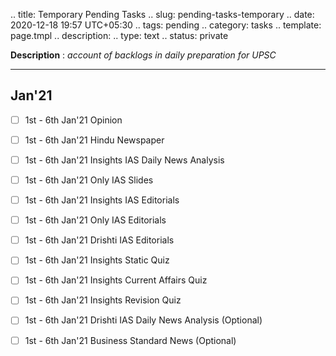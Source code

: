 
.. title: Temporary Pending Tasks
.. slug: pending-tasks-temporary
.. date: 2020-12-18 19:57 UTC+05:30
.. tags: pending
.. category: tasks
.. template: page.tmpl
.. description: 
.. type: text
.. status: private

**Description** : *account of backlogs in daily preparation for UPSC*

***
<!-- TEASER_END -->

## Jan'21
- [ ] 1st - 6th Jan'21 Opinion
- [ ] 1st - 6th Jan'21 Hindu Newspaper
- [ ] 1st - 6th Jan'21 Insights IAS Daily News Analysis
- [ ] 1st - 6th Jan'21 Only IAS Slides
- [ ] 1st - 6th Jan'21 Insights IAS Editorials
- [ ] 1st - 6th Jan'21 Only IAS Editorials
- [ ] 1st - 6th Jan'21 Drishti IAS Editorials
- [ ] 1st - 6th Jan'21 Insights Static Quiz
- [ ] 1st - 6th Jan'21 Insights Current Affairs Quiz
- [ ] 1st - 6th Jan'21 Insights Revision Quiz
- [ ] 1st - 6th Jan'21 Drishti IAS Daily News Analysis (Optional)
- [ ] 1st - 6th Jan'21 Business Standard News (Optional)

